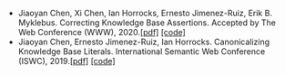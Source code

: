- Jiaoyan Chen, Xi Chen, Ian Horrocks, Ernesto Jimenez-Ruiz, Erik B. Myklebus. Correcting Knowledge Base Assertions. Accepted by The Web Conference (WWW), 2020.[[pdf]](https://arxiv.org/pdf/2001.06917.pdf) [[code]](https://github.com/ChenJiaoyan/KG_Curation)    
- Jiaoyan Chen, Ernesto Jimenez-Ruiz, Ian Horrocks. Canonicalizing Knowledge Base Literals. International Semantic Web Conference (ISWC), 2019.[[pdf]](https://arxiv.org/pdf/1906.11180.pdf) [[code]](https://github.com/ChenJiaoyan/KG_Curation)    
